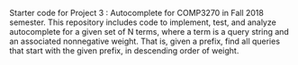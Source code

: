 Starter code for Project 3 : Autocomplete for COMP3270 in Fall 2018 semester. This repository includes code to implement, test, and analyze autocomplete for a given set of N terms, where a term is a query string and an associated nonnegative weight. That is, given a prefix, find all queries that start with the given prefix, in descending order of weight.

